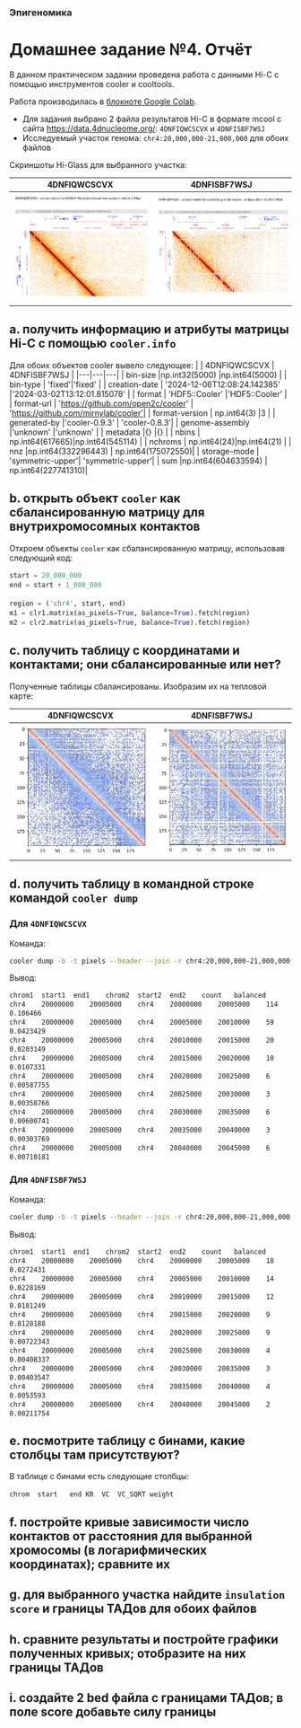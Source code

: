 ### Эпигеномика
# Домашнее задание №4. Отчёт
В данном практическом задании проведена работа с данными Hi-C с помощью инструментов cooler и cooltools.

Работа производилась в [блокноте Google Colab](https://colab.research.google.com/drive/1ckXPVOC6pwCE0RM9bvP4kelChfN6x1FL?usp=sharing).

- Для задания выбрано 2 файла результатов Hi-C в формате mcool с сайта https://data.4dnucleome.org/: `4DNFIQWCSCVX` и `4DNFISBF7WSJ`
- Исследуемый участок генома: `chr4:20,000,000-21,000,000` для обоих файлов

Скриншоты Hi-Glass для выбранного участка:

|  4DNFIQWCSCVX | 4DNFISBF7WSJ  |
|---|---|
| ![](https://github.com/akamaaru/hse25_hw4/blob/main/img/4DNFIQWCSCVX/hi-glass.png) | ![](https://github.com/akamaaru/hse25_hw4/blob/main/img/4DNFISBF7WSJ/hi-glass.png) |

## a. получить информацию и атрибуты матрицы Hi-C с помощью `cooler.info`
Для обоих объектов cooler вывело следующее:
|  |  4DNFIQWCSCVX | 4DNFISBF7WSJ  |
|---|---|---|
| bin-size |np.int32(5000) |np.int64(5000) |
| bin-type | 'fixed'|'fixed' |
| creation-date | '2024-12-06T12:08:24.142385' |'2024-03-02T13:12:01.815078' |
| format | 'HDF5::Cooler' |'HDF5::Cooler' |
| format-url | 'https://github.com/open2c/cooler' | 'https://github.com/mirnylab/cooler'|
| format-version | np.int64(3) |3 |
| generated-by |'cooler-0.9.3' | 'cooler-0.8.3'|
| genome-assembly |'unknown' |'unknown' |
| metadata |{} |{} |
| nbins | np.int64(617665)|np.int64(545114) |
| nchroms | np.int64(24)|np.int64(21) |
| nnz |np.int64(332296443) | np.int64(175072550)|
| storage-mode | 'symmetric-upper'| 'symmetric-upper'|
| sum |np.int64(604633594) | np.int64(227741310)|

## b. открыть объект `cooler` как сбалансированную матрицу для внутрихромосомных контактов
Откроем объекты `cooler` как сбалансированную матрицу, использовав следующий код:
``` python
start = 20_000_000
end = start + 1_000_000

region = ('chr4', start, end)
m1 = clr1.matrix(as_pixels=True, balance=True).fetch(region)
m2 = clr2.matrix(as_pixels=True, balance=True).fetch(region)
```

## c. получить таблицу с координатами и контактами; они сбалансированные или нет?
Полученные таблицы сбалансированы. Изобразим их на тепловой карте:

|  4DNFIQWCSCVX | 4DNFISBF7WSJ  |
|---|---|
| ![](https://github.com/akamaaru/hse25_hw4/blob/main/img/4DNFIQWCSCVX/heatmap.png) | ![](https://github.com/akamaaru/hse25_hw4/blob/main/img/4DNFISBF7WSJ/heatmap.png) |

## d. получить таблицу в командной строке командой `cooler dump`
### Для `4DNFIQWCSCVX`
Команда:
``` bash
cooler dump -b -t pixels --header --join -r chr4:20,000,000-21,000,000 /content/drive/MyDrive/биоинфа/4DNFIQWCSCVX.mcool::resolutions/5000 | head
```

Вывод:
```
chrom1	start1	end1	chrom2	start2	end2	count	balanced
chr4	20000000	20005000	chr4	20000000	20005000	114	0.106466
chr4	20000000	20005000	chr4	20005000	20010000	59	0.0423429
chr4	20000000	20005000	chr4	20010000	20015000	20	0.0203149
chr4	20000000	20005000	chr4	20015000	20020000	10	0.0107331
chr4	20000000	20005000	chr4	20020000	20025000	6	0.00587755
chr4	20000000	20005000	chr4	20025000	20030000	3	0.00358766
chr4	20000000	20005000	chr4	20030000	20035000	6	0.00600741
chr4	20000000	20005000	chr4	20035000	20040000	3	0.00303769
chr4	20000000	20005000	chr4	20040000	20045000	6	0.00710181
```

### Для `4DNFISBF7WSJ`
Команда:
``` bash
cooler dump -b -t pixels --header --join -r chr4:20,000,000-21,000,000 /content/drive/MyDrive/биоинфа/4DNFISBF7WSJ.mcool::resolutions/5000 | head
```

Вывод:
```
chrom1	start1	end1	chrom2	start2	end2	count	balanced
chr4	20000000	20005000	chr4	20000000	20005000	18	0.0272431
chr4	20000000	20005000	chr4	20005000	20010000	14	0.0228169
chr4	20000000	20005000	chr4	20010000	20015000	12	0.0181249
chr4	20000000	20005000	chr4	20015000	20020000	9	0.0128188
chr4	20000000	20005000	chr4	20020000	20025000	9	0.00722343
chr4	20000000	20005000	chr4	20025000	20030000	4	0.00408337
chr4	20000000	20005000	chr4	20030000	20035000	3	0.00403547
chr4	20000000	20005000	chr4	20035000	20040000	4	0.0053593
chr4	20000000	20005000	chr4	20040000	20045000	2	0.00211754
```

## e. посмотрите таблицу с бинами, какие столбцы там присутствуют?
В таблице с бинами есть следующие столбцы: 

`chrom	start	end	KR	VC	VC_SQRT	weight`

## f. постройте кривые зависимости число контактов от расстояния для выбранной хромосомы (в логарифмических координатах); сравните их
## g. для выбранного участка найдите `insulation score` и границы ТАДов для обоих файлов
## h. сравните результаты и постройте графики полученных кривых; отобразите на них границы ТАДов
## i. создайте 2 bed файла с границами ТАДов; в поле score добавьте силу границы
